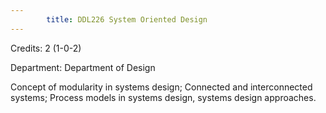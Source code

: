 ```yaml
---
        title: DDL226 System Oriented Design
---
```

Credits: 2 (1-0-2)

Department: Department of Design

Concept of modularity in systems design; Connected and interconnected systems; Process models in systems design, systems design approaches.